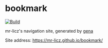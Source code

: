 # bookmark

[![Build](https://github.com/Mr-licz/bookmark/actions/workflows/generate.yml/badge.svg)](https://github.com/Mr-licz/bookmark/actions/workflows/generate.yml)

mr-licz's navigation site, generated by [gena](https://github.com/x1ah/gena)

Site address: https://mr-licz.github.io/bookmark/